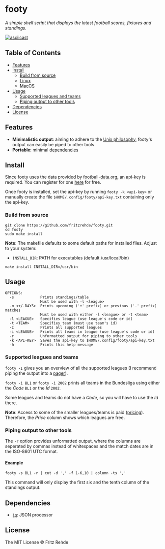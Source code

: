 # footy

<i>A simple shell script that displays the latest football scores, fixtures and standings.</i>

[![asciicast](https://asciinema.org/a/eZV8muvNTOk6ixiUKTBn5Zhjk.svg)](https://asciinema.org/a/eZV8muvNTOk6ixiUKTBn5Zhjk)

## Table of Contents

- [Features](#features)
- [Install](#install)
	- [Build from source](#build-from-source)
	- [Linux](#linux)
	- [MacOS](#macos)
- [Usage](#usage)
	- [Supported leagues and teams](#supported-leagues-and-teams)
	- [Piping output to other tools](#piping-output-to-other-tools)
- [Dependencies](#dependencies)
- [License](#license)

## Features

- **Minimalistic output**: aiming to adhere to the [Unix philosophy](https://en.wikipedia.org/wiki/Unix_philosophy), footy's output can easily be piped to other tools
- **Portable**: minimal [dependencies](#dependencies)

## Install

Since footy uses the data provided by [football-data.org](https://www.football-data.org/), an api-key is required.
You can register for one [here](https://www.football-data.org/client/register) for free.

Once footy is installed, set the api-key by running `footy -k <api-key>` or manually create the file `$HOME/.config/footy/api-key.txt` containing only the api-key.  

### Build from source
```shell
git clone https://github.com/fritzrehde/footy.git
cd footy
sudo make install
```

**Note:** The makefile defaults to some default paths for installed files. Adjust to your system:

- `INSTALL_DIR`: PATH for executables (default /usr/local/bin)

```shell
make install INSTALL_DIR=/usr/bin
```


## Usage
```text
OPTIONS:
  -s            Prints standings/table
                Must be used with -l <league>
  -m <+/-DAYS>  Prints upcoming ('+' prefix) or previous ('-' prefix) matches 
                Must be used with either -l <league> or -t <team>
  -l <LEAGUE>   Specifies league (use league's code or id)
  -t <TEAM>     Specifies team (must use team's id)
  -I            Prints all supported leagues
  -i <LEAGUE>   Prints all teams in league (use league's code or id)
  -r            Unformatted output for piping to other tools
  -k <API-KEY>  Saves the api-key to $HOME/.config/footy/api-key.txt
  -h            Prints this help message
```

### Supported leagues and teams
`footy -I` gives you an overview of all the supported leagues (I recommend piping the output into a [pager](https://man7.org/linux/man-pages/man1/less.1.html)).

`footy -i BL1` or `footy -i 2002` prints all teams in the Bundesliga using either the *Code* `BL1` or the *Id* `2002`.

Some leagues and teams do not have a *Code*, so you will have to use the *Id* there.

**Note**: Access to some of the smaller leagues/teams is paid ([pricing](https://www.football-data.org/coverage)). Therefore, the *Price* column shows which leagues are free.

### Piping output to other tools

The `-r` option provides unformatted output, where the columns are seperated by commas instead of whitespaces and the match dates are in the ISO-8601 UTC format.

#### Example
```
footy -s BL1 -r | cut -d ',' -f 1-6,10 | column -ts ','
```
This command will only display the first six and the tenth column of the standings output.

## Dependencies

- [`jq`](https://stedolan.github.io/jq/): JSON processor

## License

The MIT License © Fritz Rehde
